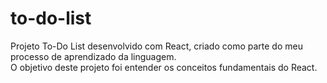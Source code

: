 # to-do-list
Projeto To-Do List desenvolvido com React, criado como parte do meu processo de aprendizado da linguagem. <br>
O objetivo deste projeto foi entender os conceitos fundamentais do React.
